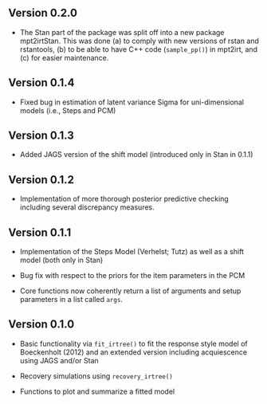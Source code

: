 ## Version 0.2.0

* The Stan part of the package was split off into a new package mpt2irtStan.
This was done (a) to comply with new versions of rstan and rstantools, (b) to be able to have C++ code (`sample_pp()`) in mpt2irt, and (c) for easier maintenance.

## Version 0.1.4

* Fixed bug in estimation of latent variance Sigma for uni-dimensional models
(i.e., Steps and PCM)

## Version 0.1.3

* Added JAGS version of the shift model (introduced only in Stan in 0.1.1)

## Version 0.1.2

* Implementation of more thorough posterior predictive checking including
several discrepancy measures.

## Version 0.1.1

* Implementation of the Steps Model (Verhelst; Tutz) as well as a shift model
(both only in Stan)

* Bug fix with respect to the priors for the item parameters in the PCM

* Core functions now coherently return a list of arguments and setup parameters
in a list called `args`.

## Version 0.1.0

* Basic functionality via `fit_irtree()` to fit the response style model of
Boeckenholt (2012) and an extended version including acquiescence using JAGS
and/or Stan

* Recovery simulations using `recovery_irtree()`

* Functions to plot and summarize a fitted model
